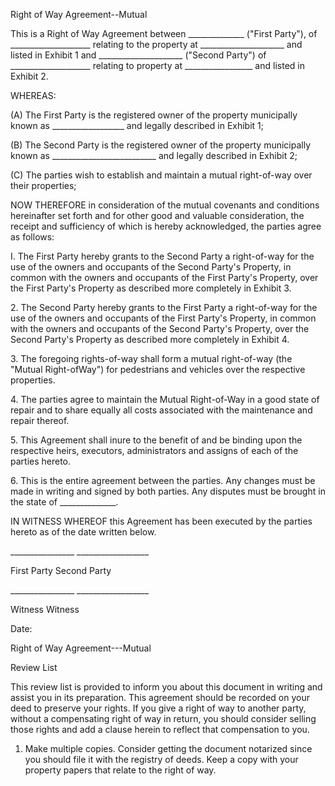 Right of Way Agreement\--Mutual

This is a Right of Way Agreement between \_\_\_\_\_\_\_\_\_\_\_\_\_\_
("First Party"), of \_\_\_\_\_\_\_\_\_\_\_\_\_\_\_\_\_\_\_\_ relating to
the property at \_\_\_\_\_\_\_\_\_\_\_\_\_\_\_\_\_\_\_\_\_ and listed in
Exhibit 1 and \_\_\_\_\_\_\_\_\_\_\_\_\_\_\_\_\_\_\_\_\_ (\"Second
Party\") of \_\_\_\_\_\_\_\_\_\_\_\_\_\_\_\_\_\_\_\_ relating to
property at \_\_\_\_\_\_\_\_\_\_\_\_\_\_\_\_\_ and listed in Exhibit 2.

WHEREAS:

\(A\) The First Party is the registered owner of the property
municipally known as \_\_\_\_\_\_\_\_\_\_\_\_\_\_\_\_\_\_ and legally
described in Exhibit 1;

\(B\) The Second Party is the registered owner of the property
municipally known as
\_\_\_\_\_\_\_\_\_\_\_\_\_\_\_\_\_\_\_\_\_\_\_\_\_\_ and legally
described in Exhibit 2;

\(C\) The parties wish to establish and maintain a mutual right-of-way
over their properties;

NOW THEREFORE in consideration of the mutual covenants and conditions
hereinafter set forth and for other good and valuable consideration, the
receipt and sufficiency of which is hereby acknowledged, the parties
agree as follows:

I. The First Party hereby grants to the Second Party a right-of-way for
the use of the owners and occupants of the Second Party\'s Property, in
common with the owners and occupants of the First Party\'s Property,
over the First Party\'s Property as described more completely in Exhibit
3.

2\. The Second Party hereby grants to the First Party a right-of-way for
the use of the owners and occupants of the First Party\'s Property, in
common with the owners and occupants of the Second Party\'s Property,
over the Second Party\'s Property as described more completely in
Exhibit 4.

3\. The foregoing rights-of-way shall form a mutual right-of-way (the
\"Mutual Right-of­Way\") for pedestrians and vehicles over the
respective properties.

4\. The parties agree to maintain the Mutual Right-of-Way in a good
state of repair and to share equally all costs associated with the
maintenance and repair thereof.

5\. This Agreement shall inure to the benefit of and be binding upon the
respective heirs, executors, administrators and assigns of each of the
parties hereto.

6\. This is the entire agreement between the parties. Any changes must
be made in writing and signed by both parties. Any disputes must be
brought in the state of \_\_\_\_\_\_\_\_\_\_\_\_\_\_.

IN WITNESS WHEREOF this Agreement has been executed by the parties
hereto as of the date written below.

\_\_\_\_\_\_\_\_\_\_\_\_\_\_\_\_ \_\_\_\_\_\_\_\_\_\_\_\_\_\_\_\_\_\_

First Party Second Party

\_\_\_\_\_\_\_\_\_\_\_\_\_\_\_\_ \_\_\_\_\_\_\_\_\_\_\_\_\_\_\_\_\_\_

Witness Witness

Date:

Right of Way Agreement---Mutual

Review List

This review list is provided to inform you about this document in
writing and assist you in its preparation. This agreement should be
recorded on your deed to preserve your rights. If you give a right of
way to another party, without a compensating right of way in return, you
should consider selling those rights and add a clause herein to reflect
that compensation to you.

1.  Make multiple copies. Consider getting the document notarized since
    you should file it with the registry of deeds. Keep a copy with your
    property papers that relate to the right of way.
